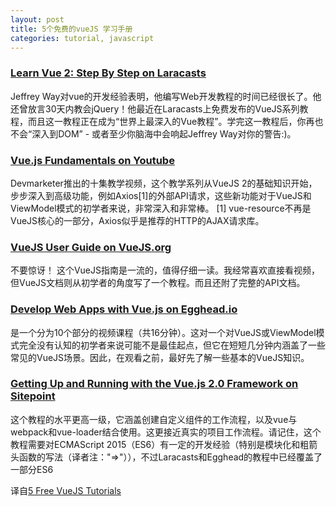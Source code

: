 ```yaml
---
layout: post
title: 5个免费的vueJS 学习手册
categories: tutorial, javascript
---
```


### [Learn Vue 2: Step By Step on Laracasts](https://laracasts.com/series/learn-vue-2-step-by-step)

Jeffrey Way对vue的开发经验表明，他编写Web开发教程的时间已经很长了。他还曾放言30天内教会jQuery！他最近在Laracasts上免费发布的VueJS系列教程，而且这一教程正在成为“世界上最深入的Vue教程”。学完这一教程后，你再也不会“深入到DOM” - 或者至少你脑海中会响起Jeffrey Way对你的警告:)。 


### [Vue.js Fundamentals on Youtube](https://www.youtube.com/playlist?list=PLwAKR305CRO_1yAao-8aZiQnBqJeyng4O)

Devmarketer推出的十集教学视频，这个教学系列从VueJS 2的基础知识开始，步步深入到高级功能，例如Axios[1]的外部API请求，这些新功能对于VueJS和ViewModel模式的初学者来说，非常深入和非常棒。
[1] vue-resource不再是VueJS核心的一部分，Axios似乎是推荐的HTTP的AJAX请求库。 


### [VueJS User Guide on VueJS.org](https://vuejs.org/v2/guide/)

不要惊讶！ 这个VueJS指南是一流的，值得仔细一读。我经常喜欢直接看视频，但VueJS文档则从初学者的角度写了一个教程。而且还附了完整的API文档。

### [Develop Web Apps with Vue.js on Egghead.io](https://egghead.io/courses/develop-web-apps-with-vue-js)
是一个分为10个部分的视频课程（共16分钟）。这对一个对VueJS或ViewModel模式完全没有认知的初学者来说可能不是最佳起点，但它在短短几分钟内涵盖了一些常见的VueJS场景。因此，在观看之前，最好先了解一些基本的VueJS知识。


### [Getting Up and Running with the Vue.js 2.0 Framework on Sitepoint](https://www.sitepoint.com/up-and-running-vue-js-2-0/)

这个教程的水平更高一级，它涵盖创建自定义组件的工作流程，以及vue与webpack和vue-loader结合使用。这更接近真实的项目工作流程。请记住，这个教程需要对ECMAScript 2015（ES6）有一定的开发经验（特别是模块化和粗箭头函数的写法（译者注："=>"）），不过Laracasts和Egghead的教程中已经覆盖了一部分ES6

译自[5 Free VueJS Tutorials](https://hackernoon.com/5-free-vuejs-tutorials-3caa8ff865e9)
